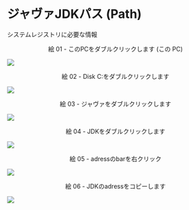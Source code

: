 # ジャヴァJDKパス (Path)

システムレジストリに必要な情報

<div align="center">
絵 01 - このPCをダブルクリックします (この PC)
</div>

![](Imagens/Java-Win-Path-Img01.png)

<div align="center">
絵 02 - Disk C:をダブルクリックします 
</div>

![](Imagens/Java-Win-Path-Img02.png)

<div align="center">
絵 03 - ジャヴァをダブルクリックします 
</div>

![](Imagens/Java-Win-Path-Img03.png)

<div align="center">
絵 04 - JDKをダブルクリックします 
</div>

![](Imagens/Java-Win-Path-Img04.png)

<div align="center">
絵 05 - adressのbarを右クリック
</div>

![](Imagens/Java-Win-Path-Img05.png)

<div align="center">
絵 06 - JDKのadressをコピーします
</div>

![](Imagens/Java-Win-Path-Img06.png)
